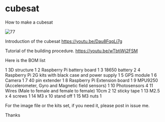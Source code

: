# cubesat
How to make a cubesat

![77](https://user-images.githubusercontent.com/8468724/138394448-fa24b3db-534f-460e-a696-4718366a1069.jpg)


Introduction of the cubesat
https://youtu.be/Dau8FqqLi7g

Tutorial of the building procedure.
https://youtu.be/wTbtjWj2FSM

Here is the BOM list

1	3D structure		1
2	Raspberry Pi battery board		1
3	18650 battery		2
4	Raspberry Pi 2G kits with black case and power supply		1
5	GPS module		1
6	Camera		1
7	40 pin extender		1
8	Raspberry Pi Extension board		1
9	MPU9250 (Accelerometer, Gyro and Magnetic field sensors)		1
10	Photosensors		4
11	Wires (Male to female and female to female) 10cm		2
12	sticky tape		1
13	M2.5 x 4 screws		1
14	M3 x 10 stand off		1
15	M3 nuts		1

For the image file or the kits set, if you need it, please post in issue me.

Thanks
